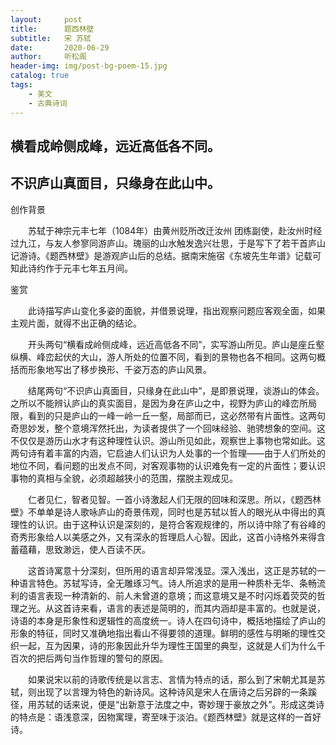 ```yaml
---
layout:     post
title:      题西林壁
subtitle:   宋 苏轼
date:       2020-06-29
author:     听松阁
header-img: img/post-bg-poem-15.jpg
catalog: true
tags:
    - 美文
    - 古典诗词
---
```


## 横看成岭侧成峰，远近高低各不同。
## 不识庐山真面目，只缘身在此山中。





创作背景

　　苏轼于神宗元丰七年（1084年）由黄州贬所改迁汝州 团练副使，赴汝州时经过九江，与友人参寥同游庐山。瑰丽的山水触发逸兴壮思，于是写下了若干首庐山记游诗。《题西林壁》是游观庐山后的总结。据南宋施宿《东坡先生年谱》记载可知此诗约作于元丰七年五月间。





鉴赏



　　此诗描写庐山变化多姿的面貌，并借景说理，指出观察问题应客观全面，如果主观片面，就得不出正确的结论。



　　开头两句“横看成岭侧成峰，远近高低各不同”，实写游山所见。庐山是座丘壑纵横、峰峦起伏的大山，游人所处的位置不同，看到的景物也各不相同。这两句概括而形象地写出了移步换形、千姿万态的庐山风景。



　　结尾两句“不识庐山真面目，只缘身在此山中”，是即景说理，谈游山的体会。之所以不能辨认庐山的真实面目，是因为身在庐山之中，视野为庐山的峰峦所局限，看到的只是庐山的一峰一岭一丘一壑，局部而已，这必然带有片面性。这两句奇思妙发，整个意境浑然托出，为读者提供了一个回味经验、驰骋想象的空间。这不仅仅是游历山水才有这种理性认识。游山所见如此，观察世上事物也常如此。这两句诗有着丰富的内涵，它启迪人们认识为人处事的一个哲理——由于人们所处的地位不同，看问题的出发点不同，对客观事物的认识难免有一定的片面性；要认识事物的真相与全貌，必须超越狭小的范围，摆脱主观成见。



　　仁者见仁，智者见智。一首小诗激起人们无限的回味和深思。所以，《题西林壁》不单单是诗人歌咏庐山的奇景伟观，同时也是苏轼以哲人的眼光从中得出的真理性的认识。由于这种认识是深刻的，是符合客观规律的，所以诗中除了有谷峰的奇秀形象给人以美感之外，又有深永的哲理启人心智。因此，这首小诗格外来得含蓄蕴藉，思致渺远，使人百读不厌。



　　这首诗寓意十分深刻，但所用的语言却异常浅显。深入浅出，这正是苏轼的一种语言特色。苏轼写诗，全无雕琢习气。诗人所追求的是用一种质朴无华、条畅流利的语言表现一种清新的、前人未曾道的意境；而这意境又是不时闪烁着荧荧的哲理之光。从这首诗来看，语言的表述是简明的，而其内涵却是丰富的。也就是说，诗语的本身是形象性和逻辑性的高度统一。诗人在四句诗中，概括地描绘了庐山的形象的特征，同时又准确地指出看山不得要领的道理。鲜明的感性与明晰的理性交织一起，互为因果，诗的形象因此升华为理性王国里的典型，这就是人们为什么千百次的把后两句当作哲理的警句的原因。



　　如果说宋以前的诗歌传统是以言志、言情为特点的话，那么到了宋朝尤其是苏轼，则出现了以言理为特色的新诗风。这种诗风是宋人在唐诗之后另辟的一条蹊径，用苏轼的话来说，便是“出新意于法度之中，寄妙理于豪放之外”。形成这类诗的特点是：语浅意深，因物寓理，寄至味于淡泊。《题西林壁》就是这样的一首好诗。
